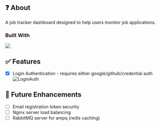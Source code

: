 ## ❓ About
A job tracker dashboard designed to help users monitor job applications.

### Built With
<p align="left">
  <a href="https://skillicons.dev">
    <img src="https://skillicons.dev/icons?i=typescript,nextjs,react,tailwind,nodejs,aws,postgres,redis,supabase,prisma" />
  </a>
</p>

## ✅ Features
- [x] Login Authentication - requires either google/github/credential auth
![LoginAuth](https://github.com/JobSightOrg/job-sight-client/assets/7155149/402f187e-3a16-4922-8b5a-1e3e11b45ba4)

## 🔧 Future Enhancements
- [ ] Email registration token security
- [ ] Nginx server load balancing
- [ ] RabbitMQ server for ampq (redis caching)
